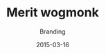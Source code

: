 ---
hero_blocks:
  - _bookshop_name: sections/hero
    heading: Notre Événement.
    subheading: We Ensure Quality Design.
    image: /images/header/portfolio-folding-img.jpg
heading: Notre Événement
category: category-1
image: /images/portfolio/portfolio-img1.jpg
image_alt: Portfolio
date: '2015-03-16'
title: Merit wogmonk
subtitle: Branding
client: Mamur Beta
services: Branding, Marketing
price: 18$
url: 'events-1'
button: Détails
details_url: 'test'
content_blocks:
  - _bookshop_name: sections/gallery
    content: I had not long to wait before a stealthy sound apprised me of their nearness, and then a <br>war-bonneted, paint-streaked face was thrust cautiously around the shoulder of the cliff, and <br>savage eyes looked into mine. That he could see me in the dim light of the cave I was sure for <br>the early morning sun was falling full upon me through the opening.
    gallery_images: 
      - _bookshop_name: simple/gallery-image
        image: /images/portfolio/single-portfolio-img2.jpg
      - _bookshop_name: simple/gallery-image
        image: /images/portfolio/single-portfolio-img3.jpg
      - _bookshop_name: simple/gallery-image
        image: /images/portfolio/single-portfolio-img4.jpg
seo_options:
  description: Portfolio 1, Merit wogmonk
  featured_image:
  og_type: article
  canonical_link:
---